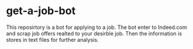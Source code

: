 # get-a-job-bot
This reposirtory is a bot for applying to a job. The bot enter to Indeed.com and scrap job offers realted to your desirble
job. Then the information is stores in text files for further analysis. 

